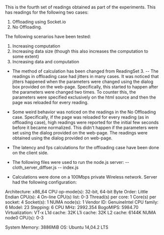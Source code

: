 
This is the fourth set of readings obtained as part of the experiments.
This has readings for the following two cases:

1. Offloading using Socket.io
2. No Offloading.

The following scenarios have been tested:

1. Increasing computation
2. Increasing data size (though this also increases the computation to some extent)
3. Increasing data and computation

- The method of calculation has been changed from ReadingSet 3.
-- The readings in offloading case had jitters in many cases. It was noticed that jitters
happened when the parameters were changed using the dialog box provided on the web-page.
Specifically, this started to happen after the parameters were changed two times. To counter this,
the parameters were specified exclusively on the html source and then the page was reloaded for 
every reading.
- Some weird behavior was noticed on the readings in the No Offloading case. Specifically, if the 
page was reloaded for every reading (as in offloading case), high readings were reported for the initial
few seconds before it became normalized. This didn't happen if the parameters were set using the dialog
provided on the web-page. The readings were obtained using the dialog provided on web-page.
- The latency and fps calculations for the offloading case have been done on the client side.
- The following files were used to run the node.js server:
-- cloth_server_diffser.js
-- index.js

- Calculations were done on a 100Mbps private Wireless network. Server had the following configuration:

Architecture:          x86_64
CPU op-mode(s):        32-bit, 64-bit
Byte Order:            Little Endian
CPU(s):                4
On-line CPU(s) list:   0-3
Thread(s) per core:    1
Core(s) per socket:    4
Socket(s):             1
NUMA node(s):          1
Vendor ID:             GenuineIntel
CPU family:            6
Model:                 23
Stepping:              6
CPU MHz:               2992.354
BogoMIPS:              5984.70
Virtualization:        VT-x
L1d cache:             32K
L1i cache:             32K
L2 cache:              6144K
NUMA node0 CPU(s):     0-3

System Memory:	       3886MiB
OS:    		       Ubuntu 14,04.2 LTS
